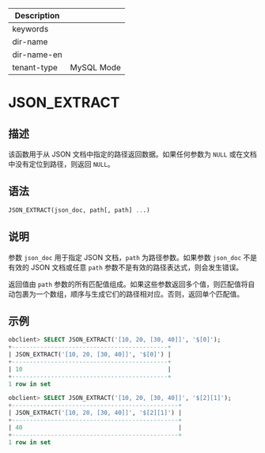 | Description   |                 |
|---------------|-----------------|
| keywords      |                 |
| dir-name      |                 |
| dir-name-en   |                 |
| tenant-type   | MySQL Mode      |

# JSON_EXTRACT

## 描述

该函数用于从 JSON 文档中指定的路径返回数据。如果任何参数为 `NULL` 或在文档中没有定位到路径，则返回 `NULL`。

## 语法

```sql
JSON_EXTRACT(json_doc, path[, path] ...)
```

## 说明

参数 `json_doc` 用于指定 JSON 文档，`path` 为路径参数。如果参数 `json_doc` 不是有效的 JSON 文档或任意 `path` 参数不是有效的路径表达式，则会发生错误。

返回值由 `path` 参数的所有匹配值组成。如果这些参数返回多个值，则匹配值将自动包裹为一个数组，顺序与生成它们的路径相对应。否则，返回单个匹配值。

## 示例

```sql
obclient> SELECT JSON_EXTRACT('[10, 20, [30, 40]]', '$[0]');
+--------------------------------------------+
| JSON_EXTRACT('[10, 20, [30, 40]]', '$[0]') |
+--------------------------------------------+
| 10                                         |
+--------------------------------------------+
1 row in set

obclient> SELECT JSON_EXTRACT('[10, 20, [30, 40]]', '$[2][1]');
+-----------------------------------------------+
| JSON_EXTRACT('[10, 20, [30, 40]]', '$[2][1]') |
+-----------------------------------------------+
| 40                                            |
+-----------------------------------------------+
1 row in set
```
